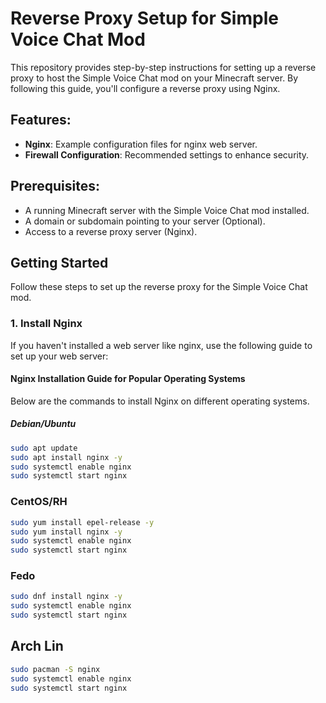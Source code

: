 # Reverse Proxy Setup for Simple Voice Chat Mod

This repository provides step-by-step instructions for setting up a reverse proxy to host the Simple Voice Chat mod on your Minecraft server. By following this guide, you'll configure a reverse proxy using Nginx.

## Features:
- **Nginx**: Example configuration files for nginx web server.
- **Firewall Configuration**: Recommended settings to enhance security.
## Prerequisites:
- A running Minecraft server with the Simple Voice Chat mod installed.
- A domain or subdomain pointing to your server (Optional).
- Access to a reverse proxy server (Nginx).

## Getting Started

Follow these steps to set up the reverse proxy for the Simple Voice Chat mod.

### 1. Install Nginx
If you haven't installed a web server like nginx, use the following guide to set up your web server:

#### Nginx Installation Guide for Popular Operating Systems

Below are the commands to install Nginx on different operating systems.

##### Debian/Ubuntu

```bash
sudo apt update
sudo apt install nginx -y
sudo systemctl enable nginx
sudo systemctl start nginx
```
### CentOS/RH
```bash
sudo yum install epel-release -y
sudo yum install nginx -y
sudo systemctl enable nginx
sudo systemctl start nginx
```
### Fedo
```bash
sudo dnf install nginx -y
sudo systemctl enable nginx
sudo systemctl start nginx
```
## Arch Lin
```bash
sudo pacman -S nginx
sudo systemctl enable nginx
sudo systemctl start nginx
```
